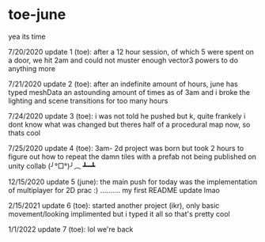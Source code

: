 # toe-june
 
yea its time

7/20/2020 update 1 (toe): after a 12 hour session, of which 5 were spent on a door, we hit 2am and could not muster enough vector3 powers to do anything more

7/21/2020 update 2 (toe): after an indefinite amount of hours, june has typed meshData an astounding amount of times as of 3am and i broke the lighting and scene transitions for too many hours

7/24/2020 update 3 (toe): i was not told he pushed but k, quite frankely i dont know what was changed but theres half of a procedural map now, so thats cool

7/25/2020 update 4 (toe): 3am- 2d project was born but took 2 hours to figure out how to repeat the damn tiles with a prefab not being published on unity collab (╯°□°)╯︵ ┻━┻

12/15/2020 update 5 (june): the main push for today was the implementation of multiplayer for 2D prac :) .......... my first README update lmao

2/15/2021 update 6 (toe): started another project (ikr), only basic movement/looking implimented but i typed it all so that's pretty cool

1/1/2022 update 7 (toe): lol we're back
